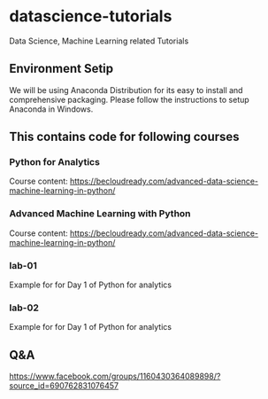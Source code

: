 # datascience-tutorials
Data Science, Machine Learning related Tutorials

## Environment Setip

We will be using Anaconda Distribution for its easy to install and comprehensive packaging. Please follow the instructions to setup Anaconda in Windows.


## This contains code for following courses

### Python for Analytics

Course content: https://becloudready.com/advanced-data-science-machine-learning-in-python/

### Advanced Machine Learning with Python

Course content: https://becloudready.com/advanced-data-science-machine-learning-in-python/

### lab-01

Example for for Day 1 of Python for analytics

### lab-02
Example for for Day 1 of Python for analytics




## Q&A

https://www.facebook.com/groups/1160430364089898/?source_id=690762831076457

